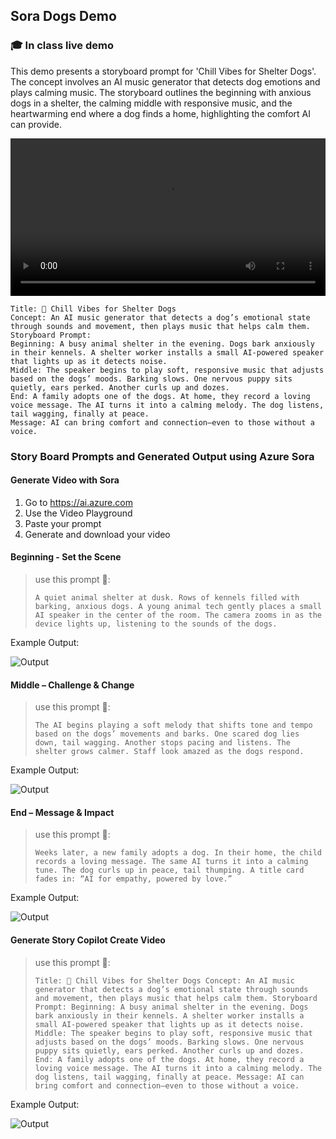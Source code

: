 ## Sora Dogs Demo <!-- {docsify-ignore-all} -->
   
### 🎓 In class live demo

This demo presents a storyboard prompt for 'Chill Vibes for Shelter Dogs'. The concept involves an AI music generator that detects dog emotions and plays calming music. The storyboard outlines the beginning with anxious dogs in a shelter, the calming middle with responsive music, and the heartwarming end where a dog finds a home, highlighting the comfort AI can provide.


<video controls style="width:100%; height:auto;">
    <source src="https://nfl24cdn.azureedge.net/nflblob/bsmp25/bsmp25_week3_STWAI/lesson8/sora_demo_vid_Chill_Vibes_for_Shelter_Dogs.mp4" type="video/mp4">
    Your browser does not support the video tag.
</video>


```
Title: 🐶 Chill Vibes for Shelter Dogs
Concept: An AI music generator that detects a dog’s emotional state through sounds and movement, then plays music that helps calm them.
Storyboard Prompt:
Beginning: A busy animal shelter in the evening. Dogs bark anxiously in their kennels. A shelter worker installs a small AI-powered speaker that lights up as it detects noise.
Middle: The speaker begins to play soft, responsive music that adjusts based on the dogs’ moods. Barking slows. One nervous puppy sits quietly, ears perked. Another curls up and dozes.
End: A family adopts one of the dogs. At home, they record a loving voice message. The AI turns it into a calming melody. The dog listens, tail wagging, finally at peace.
Message: AI can bring comfort and connection—even to those without a voice.
```


<!-- tabs:end -->


### Story Board Prompts and Generated Output using Azure Sora

#### Generate Video with Sora  
1. Go to https://ai.azure.com  
2. Use the Video Playground  
3. Paste your prompt  
4. Generate and download your video  

<!-- tabs:start -->  

#### **Beginning - Set the Scene**

> use this prompt 📝:
> 
> `A quiet animal shelter at dusk. Rows of kennels filled with barking, anxious dogs. A young animal tech gently places a small AI speaker in the center of the room. The camera zooms in as the device lights up, listening to the sounds of the dogs.`

Example Output:

![Output](https://nfl24cdn.azureedge.net/nflblob/bsmp25/bsmp25_week3_STWAI/lesson8/sora_ex_chill_dogs_shelter_1.gif)

<!--
<video controls style="width:100%; height:auto;">
    <source src="https://nfl24cdn.azureedge.net/nflblob/bsmp25/bsmp25_week3_STWAI/lesson8/sora_ex_chill_dogs_shelter_1.mp4" type="video/mp4">
    Your browser does not support the video tag.
</video>
-->  

#### **Middle – Challenge & Change**

> use this prompt 📝:
>
> `The AI begins playing a soft melody that shifts tone and tempo based on the dogs’ movements and barks. One scared dog lies down, tail wagging. Another stops pacing and listens. The shelter grows calmer. Staff look amazed as the dogs respond.`


Example Output:

![Output](https://nfl24cdn.azureedge.net/nflblob/bsmp25/bsmp25_week3_STWAI/lesson8/sora_ex_chill_dogs_shelter_2.gif)

<!--
<video controls style="width:100%; height:auto;">
    <source src="https://nfl24cdn.azureedge.net/nflblob/bsmp25/bsmp25_week3_STWAI/lesson8/sora_ex_chill_dogs_shelter_1.mp4" type="video/mp4">
    Your browser does not support the video tag.
</video>
-->  


#### **End – Message & Impact**

> use this prompt 📝:
>
> `Weeks later, a new family adopts a dog. In their home, the child records a loving message. The same AI turns it into a calming tune. The dog curls up in peace, tail thumping. A title card fades in: “AI for empathy, powered by love.”`


Example Output:

![Output](https://nfl24cdn.azureedge.net/nflblob/bsmp25/bsmp25_week3_STWAI/lesson8/sora_ex_chill_dog_shelter_3.gif)

<!--
<video controls style="width:100%; height:auto;">
    <source src="https://nfl24cdn.azureedge.net/nflblob/bsmp25/bsmp25_week3_STWAI/lesson8/sora_ex_chill_dogs_shelter_1.mp4" type="video/mp4">
    Your browser does not support the video tag.
</video>
-->  

#### **Generate Story Copilot Create Video**

> use this prompt 📝:
>
> `Title: 🐶 Chill Vibes for Shelter Dogs
Concept: An AI music generator that detects a dog’s emotional state through sounds and movement, then plays music that helps calm them.
Storyboard Prompt:
Beginning: A busy animal shelter in the evening. Dogs bark anxiously in their kennels. A shelter worker installs a small AI-powered speaker that lights up as it detects noise.
Middle: The speaker begins to play soft, responsive music that adjusts based on the dogs’ moods. Barking slows. One nervous puppy sits quietly, ears perked. Another curls up and dozes.
End: A family adopts one of the dogs. At home, they record a loving voice message. The AI turns it into a calming melody. The dog listens, tail wagging, finally at peace.
Message: AI can bring comfort and connection—even to those without a voice.
`


Example Output:

![Output](https://nfl24cdn.azureedge.net/nflblob/bsmp25/bsmp25_week3_STWAI/lesson8/sora_dogs_create_video_clipchamp.png)

<!--
<video controls style="width:100%; height:auto;">
    <source src="https://nfl24cdn.azureedge.net/nflblob/bsmp25/bsmp25_week3_STWAI/lesson8/sora_ex_chill_dogs_shelter_1.mp4" type="video/mp4">
    Your browser does not support the video tag.
</video>
-->  

<!-- tabs:end -->
